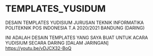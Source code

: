 # TEMPLATES_YUSIDUM
DESAIN TEMPLATES YUDISIUM JURUSAN TEKNIK INFORMATIKA POLITEKNIK POS INDONESIA T.A 2020/2021 BANDUNG (DARING)

INI ADALAH DESAIN TEMPLATES YANG SAYA BUAT UNTUK ACARA YUDISIUM SECARA DARING [DALAM JARINGAN]
https://youtu.be/vDJCX32-BoQ

